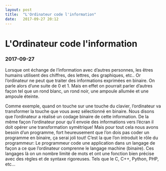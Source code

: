 ```yaml
---
layout: post
title:  "L'Ordinateur code l'information"
date:   2017-09-27 20:12
---
```

# L'Ordinateur code l'information
### 2017-09-27
Lorsque ont échange de l’information avec d’autres personnes, les êtres humains utilisent des chiffres, des lettres, des graphiques, etc.. Or l’ordinateur ne peut que traiter des informations exprimées en binaire. On parle alors d’une suite de 0 et 1. Mais en effet on pourrait parler d’autres façon tel que un rond blanc, un rond noir, une ampoule allumée et une ampoule éteinte.

Comme exemple, quand on touche sur une touche du clavier, l’ordinateur va transformer la touche que vous avez sélectionné en binaire. Nous disons que l’ordinateur a réalisé un codage binaire de cette information. De la même façon l’ordinateur pour qu’il envoie des informations vers l’écran il doit opérer une transformation symétrique! Mais pour tout cela nous avons besoin d’un programme, fort heureusement que l’on dois pas coder un programme en binaire, ça serai joli tout! C’est la que l’on introduit le rôle du programmeur: Le programmeur code une application dans un langage de façon a ce que l’ordinateur comprenne le langage machine (binaire). Ces langages là on un nombre limité de mots et ont une fonction bien précise avec des règles et de syntaxe rigoreuses. Tels que le C, C++, Python, PHP, etc…

